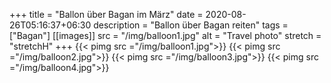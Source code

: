 +++
title = "Ballon über Bagan im März"
date = 2020-08-26T05:16:37+06:30
description  = "Ballon über Bagan reiten"
tags  = ["Bagan"]
[[images]]
  src  = "/img/balloon1.jpg"
  alt  = "Travel photo"
  stretch = "stretchH"
+++
{{< pimg src ="/img/balloon1.jpg">}}
{{< pimg src ="/img/balloon2.jpg">}}
{{< pimg src ="/img/balloon3.jpg">}}
{{< pimg src ="/img/balloon4.jpg">}}

